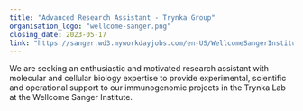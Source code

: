 ```yaml
---
title: "Advanced Research Assistant - Trynka Group"
organisation_logo: "wellcome-sanger.png"
closing_date: 2023-05-17
link: "https://sanger.wd3.myworkdayjobs.com/en-US/WellcomeSangerInstitute/job/Advanced-Research-Assistant_JR100602-1"
---
```

We are seeking an enthusiastic and motivated research assistant with molecular and cellular biology expertise to provide experimental, scientific and operational support to our immunogenomic projects in the Trynka Lab at the Wellcome Sanger Institute. 
